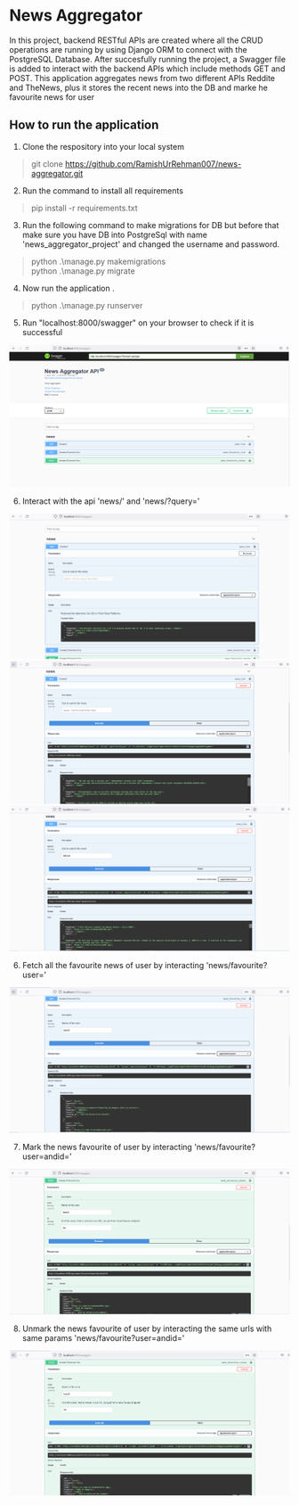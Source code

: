 # News Aggregator

In this project, backend RESTful APIs are created where all the CRUD operations are running by using Django ORM to connect with the PostgreSQL Database. After succesfully running the project, a Swagger file is added to interact with the backend APIs which include methods GET and POST. This application aggregates news from two different APIs Reddite and TheNews, plus it stores the recent news into the DB and marke he favourite news for user

## How to run the application
1. Clone the respository into your local system
> git clone https://github.com/RamishUrRehman007/news-aggregator.git
2. Run the command to install all requirements
> pip install -r requirements.txt<br>
3. Run the following command to make migrations for DB but before that make sure you have DB into PostgreSql with name 'news_aggregator_project' and changed the username and password.
> python .\manage.py makemigrations<br>
> python .\manage.py migrate<br>
4. Now run the application .
> python  .\manage.py runserver <br>         


5. Run "localhost:8000/swagger" on your browser to check if it is successful

![success message](images/1.PNG)

6. Interact with the api 'news/' and 'news/?query='

![swagger running](images/2.PNG)
![swagger running](images/3.PNG)
![swagger running](images/4.PNG)

6. Fetch all the favourite news of user by interacting 'news/favourite?user='

![swagger running](images/5.PNG)

7. Mark the news favourite of user by interacting 'news/favourite?user=andid='

![swagger running](images/6.PNG)

8. Unmark the news favourite of user by interacting the same urls with same params 'news/favourite?user=andid='

![swagger running](images/7.PNG)
